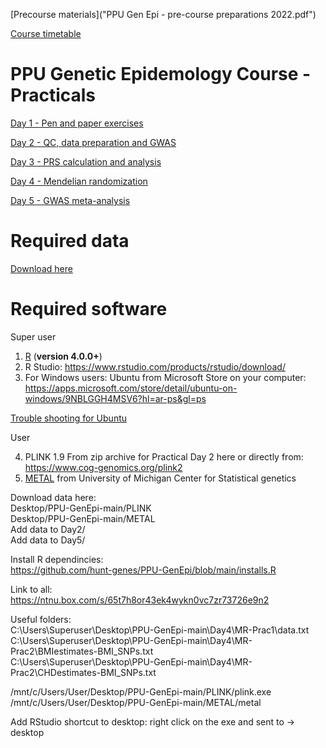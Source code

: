 
[Precourse materials]("PPU Gen Epi - pre-course preparations 2022.pdf")

[Course timetable](https://github.com/hunt-genes/PPU-GenEpi/blob/main/PPU_timetable_v4.docx)

# PPU Genetic Epidemology Course - Practicals

[Day 1 - Pen and paper exercises](Day1)

[Day 2 - QC, data preparation and GWAS](Day2)

[Day 3 - PRS calculation and analysis](Day3)

[Day 4 - Mendelian randomization](Day4)

[Day 5 - GWAS meta-analysis](Day5)

# Required data
[Download here](https://ntnu.box.com/s/d74fob6vo86834tuvtbesrt3hjqih0sh)

# Required software

Super user   
1. [R](https://www.r-project.org/) (**version 4.0.0+**)
2. R Studio: https://www.rstudio.com/products/rstudio/download/
3. For Windows users: Ubuntu from Microsoft Store on your computer: https://apps.microsoft.com/store/detail/ubuntu-on-windows/9NBLGGH4MSV6?hl=ar-ps&gl=ps   
         
[Trouble shooting for Ubuntu](https://github.com/hunt-genes/PPU-GenEpi/blob/main/Troubleshooting_Ubuntu_install_Windows.docx)       


User    

4. PLINK 1.9 From zip archive for Practical Day 2 here or directly from: https://www.cog-genomics.org/plink2
5. [METAL](http://csg.sph.umich.edu/abecasis/metal/download/) from University of Michigan Center for Statistical genetics 

Download data here:       
Desktop/PPU-GenEpi-main/PLINK   
Desktop/PPU-GenEpi-main/METAL   
Add data to Day2/      
Add data to Day5/  

Install R dependincies:     
https://github.com/hunt-genes/PPU-GenEpi/blob/main/installs.R     

Link to all:    
https://ntnu.box.com/s/65t7h8or43ek4wykn0vc7zr73726e9n2

Useful folders:     
C:\\Users\\Superuser\\Desktop\\PPU-GenEpi-main\\Day4\\MR-Prac1\\data.txt   
C:\\Users\\Superuser\\Desktop\\PPU-GenEpi-main\\Day4\\MR-Prac2\\BMIestimates-BMI_SNPs.txt    
C:\\Users\\Superuser\\Desktop\\PPU-GenEpi-main\\Day4\\MR-Prac2\\CHDestimates-BMI_SNPs.txt    

/mnt/c/Users/User/Desktop/PPU-GenEpi-main/PLINK/plink.exe     
/mnt/c/Users/User/Desktop/PPU-GenEpi-main/METAL/metal      

Add RStudio shortcut to desktop: right click on the exe and sent to -> desktop

